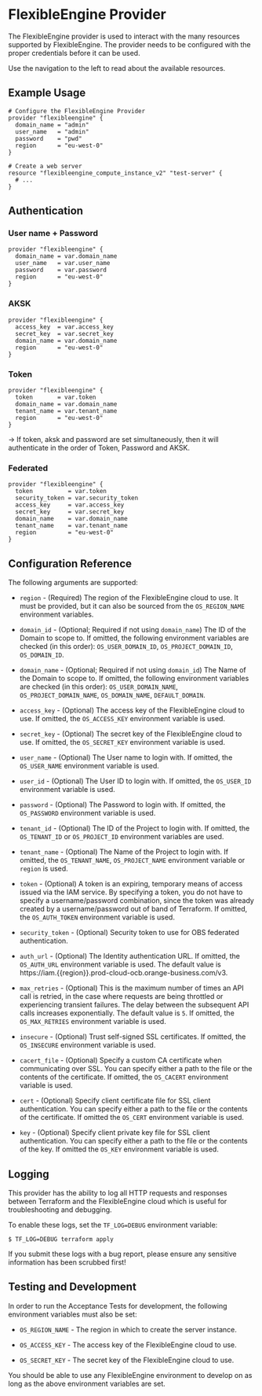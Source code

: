 # FlexibleEngine Provider

The FlexibleEngine provider is used to interact with the
many resources supported by FlexibleEngine. The provider needs to be configured
with the proper credentials before it can be used.

Use the navigation to the left to read about the available resources.

## Example Usage

```hcl
# Configure the FlexibleEngine Provider
provider "flexibleengine" {
  domain_name = "admin"
  user_name   = "admin"
  password    = "pwd"
  region      = "eu-west-0"
}

# Create a web server
resource "flexibleengine_compute_instance_v2" "test-server" {
  # ...
}
```

## Authentication

### User name + Password

```hcl
provider "flexibleengine" {
  domain_name = var.domain_name
  user_name   = var.user_name
  password    = var.password
  region      = "eu-west-0"
}
```

### AKSK

```hcl
provider "flexibleengine" {
  access_key  = var.access_key
  secret_key  = var.secret_key
  domain_name = var.domain_name
  region      = "eu-west-0"
}
```

### Token

```hcl
provider "flexibleengine" {
  token       = var.token
  domain_name = var.domain_name
  tenant_name = var.tenant_name
  region      = "eu-west-0"
}
```

-> If token, aksk and password are set simultaneously, then it will authenticate in the order of Token, Password and AKSK.

### Federated

```hcl
provider "flexibleengine" {
  token          = var.token
  security_token = var.security_token
  access_key     = var.access_key
  secret_key     = var.secret_key
  domain_name    = var.domain_name
  tenant_name    = var.tenant_name
  region         = "eu-west-0"
}
```

## Configuration Reference

The following arguments are supported:

* `region` - (Required) The region of the FlexibleEngine cloud to use. It must be provided,
  but it can also be sourced from the `OS_REGION_NAME` environment variables.

* `domain_id` - (Optional; Required if not using `domain_name`) The ID of the Domain to scope to.
  If omitted, the following environment variables are checked (in this order):
  `OS_USER_DOMAIN_ID`, `OS_PROJECT_DOMAIN_ID`, `OS_DOMAIN_ID`.

* `domain_name` - (Optional; Required if not using `domain_id`) The Name of the Domain to scope to.
  If omitted, the following environment variables are checked (in this order):
  `OS_USER_DOMAIN_NAME`, `OS_PROJECT_DOMAIN_NAME`, `OS_DOMAIN_NAME`,
  `DEFAULT_DOMAIN`.

* `access_key` - (Optional) The access key of the FlexibleEngine cloud to use.
  If omitted, the `OS_ACCESS_KEY` environment variable is used.

* `secret_key` - (Optional) The secret key of the FlexibleEngine cloud to use.
  If omitted, the `OS_SECRET_KEY` environment variable is used.

* `user_name` - (Optional) The User name to login with. If omitted, the
  `OS_USER_NAME` environment variable is used.

* `user_id` - (Optional) The User ID to login with. If omitted, the
  `OS_USER_ID` environment variable is used.

* `password` - (Optional) The Password to login with. If omitted, the
  `OS_PASSWORD` environment variable is used.

* `tenant_id` - (Optional) The ID of the Project to login with.
  If omitted, the `OS_TENANT_ID` or `OS_PROJECT_ID` environment variables are used.

* `tenant_name` - (Optional) The Name of the Project to login with.
  If omitted, the `OS_TENANT_NAME`, `OS_PROJECT_NAME` environment variable or `region` is used.

* `token` - (Optional) A token is an expiring, temporary means of access issued via the
  IAM service. By specifying a token, you do not have to specify a username/password
  combination, since the token was already created by a username/password out of
  band of Terraform. If omitted, the `OS_AUTH_TOKEN` environment variable is used.

* `security_token` - (Optional) Security token to use for OBS federated authentication.

* `auth_url` - (Optional) The Identity authentication URL.
   If omitted, the `OS_AUTH_URL` environment variable is used.
   The default value is https://iam.{{region}}.prod-cloud-ocb.orange-business.com/v3.

* `max_retries` - (Optional) This is the maximum number of times an API
  call is retried, in the case where requests are being throttled or
  experiencing transient failures. The delay between the subsequent API
  calls increases exponentially. The default value is `5`.
  If omitted, the `OS_MAX_RETRIES` environment variable is used.

* `insecure` - (Optional) Trust self-signed SSL certificates. If omitted, the
  `OS_INSECURE` environment variable is used.

* `cacert_file` - (Optional) Specify a custom CA certificate when communicating
  over SSL. You can specify either a path to the file or the contents of the
  certificate. If omitted, the `OS_CACERT` environment variable is used.

* `cert` - (Optional) Specify client certificate file for SSL client
  authentication. You can specify either a path to the file or the contents of
  the certificate. If omitted the `OS_CERT` environment variable is used.

* `key` - (Optional) Specify client private key file for SSL client
  authentication. You can specify either a path to the file or the contents of
  the key. If omitted the `OS_KEY` environment variable is used.

## Logging

This provider has the ability to log all HTTP requests and responses between
Terraform and the FlexibleEngine cloud which is useful for troubleshooting and
debugging.

To enable these logs, set the `TF_LOG=DEBUG` environment variable:

```shell
$ TF_LOG=DEBUG terraform apply
```

If you submit these logs with a bug report, please ensure any sensitive
information has been scrubbed first!

## Testing and Development

In order to run the Acceptance Tests for development, the following environment
variables must also be set:

* `OS_REGION_NAME` - The region in which to create the server instance.

* `OS_ACCESS_KEY` - The access key of the FlexibleEngine cloud to use.

* `OS_SECRET_KEY` - The secret key of the FlexibleEngine cloud to use.

You should be able to use any FlexibleEngine environment to develop on as long as the
above environment variables are set.

